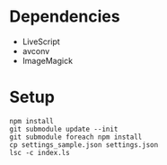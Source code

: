 # Dependencies

- LiveScript
- avconv
- ImageMagick

# Setup

```
npm install
git submodule update --init
git submodule foreach npm install
cp settings_sample.json settings.json
lsc -c index.ls
```
